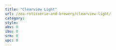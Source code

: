 ```yaml
---
title: "Clearview Light"
url: /zea-rotisserie-and-brewery/clearview-light/
category: 
style: 
abv: 0
ibu: 0
srm: 0
upc: 0
---
```



